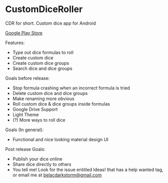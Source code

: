 # CustomDiceRoller
CDR for short. Custom dice app for Android

[Google Play Store](https://play.google.com/store/apps/details?id=com.apps.darkstorm.cdr)

Features:
* Type out dice formulas to roll
* Create custom dice
* Create custom dice groups
* Search dice and dice groups

Goals before release:
* Stop formula crashing when an incorrect formula is tried
* Delete custom dice and dice groups
* Make renaming more obvious
* Roll custom dice & dice groups inside formulas
* Google Drive Support
* Light Theme
* (?) More ways to roll dice

Goals (In general):
* Functional and nice looking material design UI

Post release Goals:
* Publish your dice online
* Share dice directly to others
* You tell me! Look for the issue entitled Ideas! that has a help wanted tag, or email me at belacdarkstorm@gmail.com
